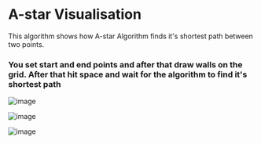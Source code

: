 # A-star Visualisation
This algorithm shows how A-star Algorithm finds it's shortest path between two points.
### You set start and end points and after that draw walls on the grid. After that hit space and wait for the algorithm to find it's shortest path

![image](https://user-images.githubusercontent.com/78169141/160517429-9db01d0b-0de3-48af-8202-e85451b2b72a.png)

![image](https://user-images.githubusercontent.com/78169141/160517458-0555ea3e-ff54-4dc2-a612-8939848823e4.png)

![image](https://user-images.githubusercontent.com/78169141/160517510-7e8ac3ce-be89-494a-bb90-cb0e70a07190.png)


 
